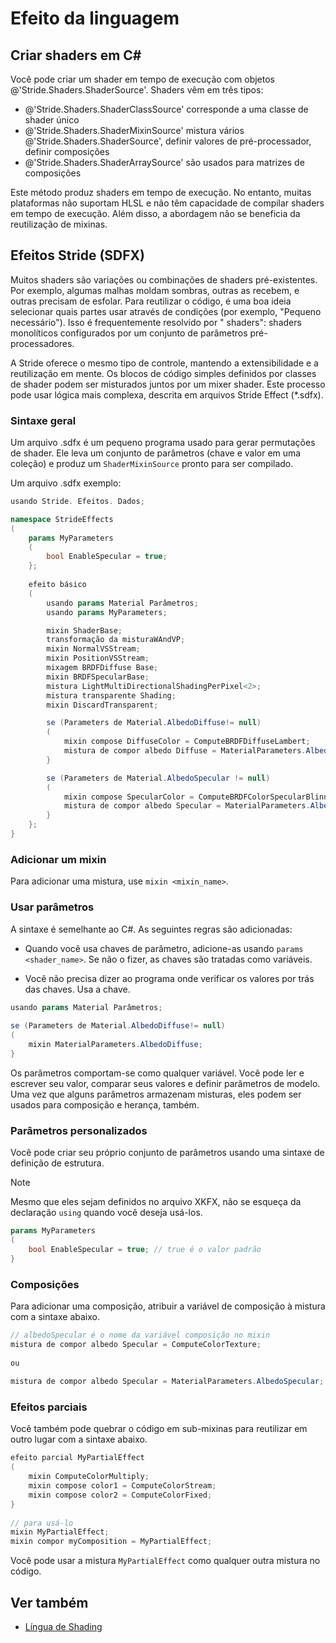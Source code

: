 # Efeito da linguagem

## Criar shaders em C#

Você pode criar um shader em tempo de execução com objetos @'Stride.Shaders.ShaderSource'. Shaders vêm em três tipos:

- @'Stride.Shaders.ShaderClassSource' corresponde a uma classe de shader único
- @'Stride.Shaders.ShaderMixinSource' mistura vários @'Stride.Shaders.ShaderSource', definir valores de pré-processador, definir composições
- @'Stride.Shaders.ShaderArraySource' são usados para matrizes de composições

Este método produz shaders em tempo de execução. No entanto, muitas plataformas não suportam HLSL e não têm capacidade de compilar shaders em tempo de execução. Além disso, a abordagem não se beneficia da reutilização de mixinas.

## Efeitos Stride (SDFX)

Muitos shaders são variações ou combinações de shaders pré-existentes. Por exemplo, algumas malhas moldam sombras, outras as recebem, e outras precisam de esfolar. Para reutilizar o código, é uma boa ideia selecionar quais partes usar através de condições (por exemplo, "Pequeno necessário"). Isso é frequentemente resolvido por " shaders": shaders monolíticos configurados por um conjunto de parâmetros pré-processadores.

A Stride oferece o mesmo tipo de controle, mantendo a extensibilidade e a reutilização em mente. Os blocos de código simples definidos por classes de shader podem ser misturados juntos por um mixer shader. Este processo pode usar lógica mais complexa, descrita em arquivos Stride Effect (*.sdfx).

### Sintaxe geral

Um arquivo .sdfx é um pequeno programa usado para gerar permutações de shader. Ele leva um conjunto de parâmetros (chave e valor em uma coleção) e produz um `ShaderMixinSource` pronto para ser compilado.

Um arquivo .sdfx exemplo:

```cs
usando Stride. Efeitos. Dados;

namespace StrideEffects
(
	params MyParameters
	(
		bool EnableSpecular = true;
	};
	
	efeito básico
	(
		usando params Material Parâmetros;
		usando params MyParameters;

		mixin ShaderBase;
		transformação da misturaWAndVP;
		mixin NormalVSStream;
		mixin PositionVSStream;
		mixagem BRDFDiffuse Base;
		mixin BRDFSpecularBase;
		mistura LightMultiDirectionalShadingPerPixel<2>;
		mistura transparente Shading;
		mixin DiscardTransparent;

		se (Parameters de Material.AlbedoDiffuse!= null)
		(
			mixin compose DiffuseColor = ComputeBRDFDiffuseLambert;
			mistura de compor albedo Diffuse = MaterialParameters.AlbedoDiffuse;
		}

		se (Parameters de Material.AlbedoSpecular != null)
		(
			mixin compose SpecularColor = ComputeBRDFColorSpecularBlinnPhong;
			mistura de compor albedo Specular = MaterialParameters.AlbedoSpecular;
		}
	};
}
```

### Adicionar um mixin

Para adicionar uma mistura, use `mixin <mixin_name>`.

### Usar parâmetros

A sintaxe é semelhante ao C#. As seguintes regras são adicionadas:

- Quando você usa chaves de parâmetro, adicione-as usando `params <shader_name>`. Se não o fizer, as chaves são tratadas como variáveis.

- Você não precisa dizer ao programa onde verificar os valores por trás das chaves. Usa a chave.

```cs
usando params Material Parâmetros;
 
se (Parameters de Material.AlbedoDiffuse!= null)
(
	mixin MaterialParameters.AlbedoDiffuse;
}
```

Os parâmetros comportam-se como qualquer variável. Você pode ler e escrever seu valor, comparar seus valores e definir parâmetros de modelo. Uma vez que alguns parâmetros armazenam misturas, eles podem ser usados para composição e herança, também.

### Parâmetros personalizados

Você pode criar seu próprio conjunto de parâmetros usando uma sintaxe de definição de estrutura.

> [!Note]
> Mesmo que eles sejam definidos no arquivo XKFX, não se esqueça da declaração `using` quando você deseja usá-los.

```cs
params MyParameters
(
	bool EnableSpecular = true; // true é o valor padrão
}
```

### Composições

Para adicionar uma composição, atribuir a variável de composição à mistura com a sintaxe abaixo.

```cs
// albedoSpecular é o nome da variável composição no mixin
mistura de compor albedo Specular = ComputeColorTexture;
 
ou
 
mistura de compor albedo Specular = MaterialParameters.AlbedoSpecular;
```

### Efeitos parciais

Você também pode quebrar o código em sub-mixinas para reutilizar em outro lugar com a sintaxe abaixo.

```cs
efeito parcial MyPartialEffect
(
	mixin ComputeColorMultiply;
	mixin compose color1 = ComputeColorStream;
	mixin compose color2 = ComputeColorFixed;
}
 
// para usá-lo
mixin MyPartialEffect;
mixin compor myComposition = MyPartialEffect;
```

Você pode usar a mistura `MyPartialEffect` como qualquer outra mistura no código.

## Ver também

* [Língua de Shading](shading-language/index.md)
